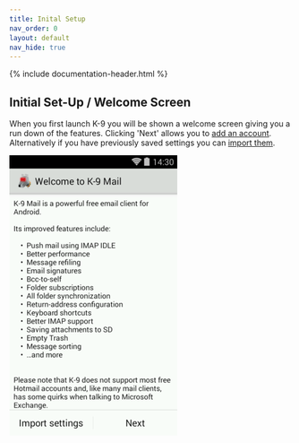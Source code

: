 ```yaml
---
title: Inital Setup
nav_order: 0 
layout: default
nav_hide: true 
---
```


{% include documentation-header.html %}

## Initial Set-Up / Welcome Screen

When you first launch K-9 you will be shown a welcome screen giving you a 
run down of the features. Clicking 'Next' allows you to <a href="/documentation/accounts/add.html">add an account</a>. Alternatively if you have previously saved settings you can <a href="/documentation/settings/import_export.html">import them</a>.

<img src="/assets/img/welcome_screen.png" alt="Welcome Screen" />
